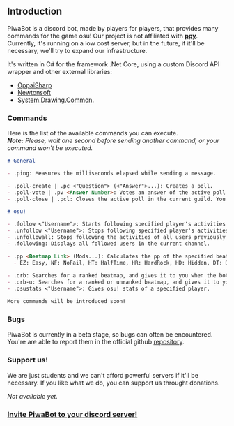 ## Introduction

PiwaBot is a discord bot, made by players for players, that provides many commands for the game osu! Our project is not affiliated with [**ppy**](https://ppy.sh). Currently, it's running on a low cost server, but in the future, if it'll be necessary, we'll try to expand our infrastructure. 

It's written in C# for the framework .Net Core, using a custom Discord API wrapper and other external libraries:
* [OppaiSharp](https://github.com/HoLLy-HaCKeR/OppaiSharp)
* [Newtonsoft](https://github.com/JamesNK/Newtonsoft.Json)
* [System.Drawing.Common](https://www.nuget.org/packages/System.Drawing.Common/).

### Commands

Here is the list of the available commands you can execute. <br>
***Note:*** *Please, wait one second before sending another command, or your command won't be executed.*

```markdown
# General

- .ping: Measures the milliseconds elapsed while sending a message.

- .poll-create | .pc <"Question"> (<"Answer">...): Creates a poll.
- .poll-vote | .pv <Answer Number>: Votes an answer of the active poll in the current guild. 
- .poll-close | .pcl: Closes the active poll in the current guild. You must to be its creator or an administrator.

# osu!

- .follow <"Username">: Starts following specified player's activities in the current channel, for example: recent activities, S ranks and scores that are worth more than 100pp. 
- .unfollow <"Username">: Stops following specified player's activities in the current channel.
- .unfollowall: Stops following the activities of all users previously specified in the current channel.
- .following: Displays all followed users in the current channel.

- .pp <Beatmap Link> (Mods...): Calculates the pp of the specified beatmap. Optionally you can specify the mods typing them after the link, splitted by a space, using their abbreviations:
  - EZ: Easy, NF: NoFail, HT: HalfTime, HR: HardRock, HD: Hidden, DT: DoubleTime, NC: NightCore, FL: Flashlight, SO: SpunOut
  
- .orb: Searches for a ranked beatmap, and gives it to you when the bot finds one.
- .orb-u: Searches for a ranked or unranked beatmap, and gives it to you when the bot finds one.
- .osustats <"Username">: Gives osu! stats of a specified player.

More commands will be introduced soon!
```

### Bugs

PiwaBot is currently in a beta stage, so bugs can often be encountered. You're are able to report them in the official github [repository](https://github.com/Alexs4v/PiwaBot/issues).

### Support us!

We are just students and we can't afford powerful servers if it'll be necessary. If you like what we do, you can support us throught donations. 

*Not available yet.*

### [Invite PiwaBot to your discord server!](https://discordapp.com/api/oauth2/authorize?client_id=402190218679287811&permissions=519232&scope=bot)
